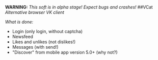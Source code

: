 **WARNING:** _This soft is in alpha stage! Expect bugs and crashes!_
##VCat
*Alternative browser VK client*

*What is done:*
- Login (only login, without captcha)
- Newsfeed
- Likes and unlikes (not dislikes!)
- Messages (with send!)
- "Discover" from mobile app version 5.0+ (why not?)